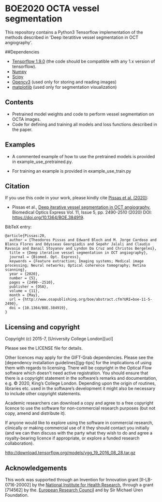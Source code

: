 # BOE2020 OCTA vessel segmentation
This repository contains a Python3 Tensorflow implementation of the methods described in 'Deep iteratitive vessel segmentation in OCT angiography'.

##Dependencies
   - [Tensorflow 1.9.0][tf] (the code should be compatible with any 1.x version of tensorflow).
   - [Numpy][np]
   - [Scipy][scpy] 
   - [Opencv3][cv2] (used only for storing and reading images)
   - [matplotlib][plt] (used only for segmentation visualization)
   
## Contents
* Pretrained model weights and code to perform vessel segmentation on OCTA images. 
* Code for defining and training all models and loss functions described in the paper.

## Examples
* A commented example of how to use the pretrained models is provided in example_use_pretrained.py.


* For training an example is provided in example_use_train.py

[tf]: https://www.tensorflow.org/install/pip
[np]: https://numpy.org/
[scpy]: https://www.scipy.org/
[cv2]: https://opencv.org/
[plt]: https://matplotlib.org/
[link_to_paper]: https://www.osapublishing.org/boe/viewmedia.cfm?uri=boe-11-5-2490&seq=0

## Citation

If you use this code in your work, please kindly cite [Pissas et al. (2020)][link_to_paper]:
* Pissas et al., [Deep iterative vessel segmentation in OCT angiography][link_to_paper], Biomedical Optics Express Vol. 11, Issue 5, pp. 2490-2510 (2020)  DOI: https://doi.org/10.1364/BOE.384919.

BibTeX entry:

```
@article{Pissas:20,
  author = {Theodoros Pissas and Edward Bloch and M. Jorge Cardoso and Blanca Flores and Odysseas Georgiadis and Sepehr Jalali and Claudio Ravasio and Danail Stoyanov and Lyndon Da Cruz and Christos Bergeles},
  title = {Deep iterative vessel segmentation in OCT angiography},
  journal = {Biomed. Opt. Express},
  keywords = {Feature extraction; Imaging systems; Medical image processing; Neural networks; Optical coherence tomography; Retina scanning},
  year = {2020},
  number = {5},
  pages = {2490--2510},
  publisher = {OSA},
  volume = {11},
  month = {May},
  url = {http://www.osapublishing.org/boe/abstract.cfm?URI=boe-11-5-2490},
  doi = {10.1364/BOE.384919},
}
```

## Licensing and copyright

Copyright (c) 2015-7, [University College London][ucl]

Please see the LICENSE file for details.

Other licences may apply for the GIFT-Grab dependencies.
Please see the [dependency installation guidelines][gg-tips] for the implications of using them with regards to licensing.
There will be copyright in the Optical Flow software which doesn’t need active registration.
You should ensure that there is a copyright statement in the software’s remarks and documentation, e.g. © 2020, King’s College London.
Depending upon the origin of routines, libraries etc. used in the software’s development it might also be necessary to include other copyright statements.


Academic researchers can download a copy and agree to a free copyright licence to use the software for non-commercial
research purposes (but not copy, amend and distribute it).

If anyone would like to explore using the software in commercial research, clinically or
making commercial use of it they should contact you initially (and we can then discuss with the party what they wish
to do and agree a royalty-bearing licence if appropriate, or explore a funded research collaboration).

http://download.tensorflow.org/models/vgg_19_2016_08_28.tar.gz
## Acknowledgements
[nihr]: http://www.nihr.ac.uk/
[erc]: https://erc.europa.eu/
This work was supported through an Invention for Innovation grant [II-LB-0716-20002] by the [National Institute for Health Research][nihr], through a grant [714562] by the.
[European Research Council][erc] and by Sir Michael Uren Foundation.

